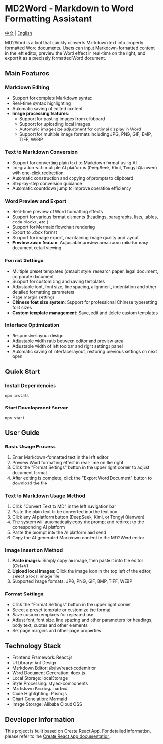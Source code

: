 # MD2Word - Markdown to Word Formatting Assistant

[中文](README.md) | [English](README_EN.md)

MD2Word is a tool that quickly converts Markdown text into properly formatted Word documents. Users can input Markdown-formatted content in the left editor, preview the Word effect in real-time on the right, and export it as a precisely formatted Word document.

## Main Features

### Markdown Editing
- Support for complete Markdown syntax
- Real-time syntax highlighting
- Automatic saving of edited content
- **Image processing features**:
  - Support for pasting images from clipboard
  - Support for uploading local images
  - Automatic image size adjustment for optimal display in Word
  - Support for multiple image formats including JPG, PNG, GIF, BMP, TIFF, WEBP

### Text to Markdown Conversion
- Support for converting plain text to Markdown format using AI
- Integration with multiple AI platforms (DeepSeek, Kimi, Tongyi Qianwen) with one-click redirection
- Automatic construction and copying of prompts to clipboard
- Step-by-step conversion guidance
- Automatic countdown jump to improve operation efficiency

### Word Preview and Export
- Real-time preview of Word formatting effects
- Support for various format elements (headings, paragraphs, lists, tables, code blocks, etc.)
- Support for Mermaid flowchart rendering
- Export to .docx format
- Support for image export, maintaining image quality and layout
- **Preview zoom feature**: Adjustable preview area zoom ratio for easy document detail viewing

### Format Settings
- Multiple preset templates (default style, research paper, legal document, corporate document)
- Support for customizing and saving templates
- Adjustable font, font size, line spacing, alignment, indentation and other detailed formatting parameters
- Page margin settings
- **Chinese font size system**: Support for professional Chinese typesetting font sizes
- **Custom template management**: Save, edit and delete custom templates

### Interface Optimization
- Responsive layout design
- Adjustable width ratio between editor and preview area
- Adjustable width of left toolbar and right settings panel
- Automatic saving of interface layout, restoring previous settings on next open

## Quick Start

### Install Dependencies
```
npm install
```

### Start Development Server
```
npm start
```

## User Guide

### Basic Usage Process
1. Enter Markdown-formatted text in the left editor
2. Preview Word formatting effect in real-time on the right
3. Click the "Format Settings" button in the upper right corner to adjust document format
4. After editing is complete, click the "Export Word Document" button to download the file

### Text to Markdown Usage Method
1. Click "Convert Text to MD" in the left navigation bar
2. Paste the plain text to be converted into the text box
3. Click any AI platform button (DeepSeek, Kimi, or Tongyi Qianwen)
4. The system will automatically copy the prompt and redirect to the corresponding AI platform
5. Paste the prompt into the AI platform and send
6. Copy the AI-generated Markdown content to the MD2Word editor

### Image Insertion Method
1. **Paste images**: Simply copy an image, then paste it into the editor (Ctrl+V)
2. **Upload local images**: Click the image icon in the top left of the editor, select a local image file
3. Supported image formats: JPG, PNG, GIF, BMP, TIFF, WEBP

### Format Settings
- Click the "Format Settings" button in the upper right corner
- Select a preset template or customize the format
- Save custom templates for repeated use
- Adjust font, font size, line spacing and other parameters for headings, body text, quotes and other elements
- Set page margins and other page properties

## Technology Stack
- Frontend Framework: React.js
- UI Library: Ant Design
- Markdown Editor: @uiw/react-codemirror
- Word Document Generation: docx.js
- Local Storage: localStorage
- Style Processing: styled-components
- Markdown Parsing: marked
- Code Highlighting: Prism.js
- Chart Generation: Mermaid
- Image Storage: Alibaba Cloud OSS

## Developer Information
This project is built based on Create React App. For detailed information, please refer to the [Create React App documentation](https://facebook.github.io/create-react-app/docs/getting-started). 